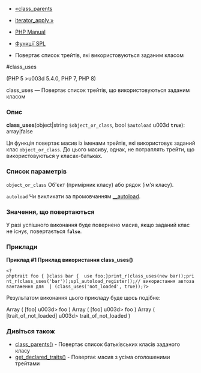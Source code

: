 - [«class_parents](function.class-parents.md)
- [iterator_apply »](function.iterator-apply.md)

- [PHP Manual](index.md)
- [Функції SPL](ref.spl.md)
- Повертає список трейтів, які використовуються заданим класом

#class_uses

(PHP 5 \>u003d 5.4.0, PHP 7, PHP 8)

class_uses — Повертає список трейтів, що використовуються заданим класом

### Опис

**class_uses**(object\|string `$object_or_class`, bool `$autoload` u003d
**`true`**): array\|false

Ця функція повертає масив із іменами трейтів, які використовує
заданий клас `object_or_class`. До цього масиву, однак, не потраплять
трейти, що використовуються у класах-батьках.

### Список параметрів

`object_or_class`
Об'єкт (примірник класу) або рядок (ім'я класу).

`autoload`
Чи викликати за промовчанням [\_\_autoload](language.oop5.autoload.md).

### Значення, що повертаються

У разі успішного виконання буде повернено масив, якщо заданий
клас не існує, повертається **`false`**.

### Приклади

**Приклад #1 Приклад використання **class_uses()****

` <?phptrait foo { }class bar {  use foo;}print_r(class_uses(new bar));print_r(class_uses('bar'));spl_autoload_register();// використання автозавантаження для  | (class_uses('not_loaded', true));?> `

Результатом виконання цього прикладу буде щось подібне:

Array
(
[foo] u003d> foo
)
Array
(
[foo] u003d> foo
)
Array
(
[trait_of_not_loaded] u003d> trait_of_not_loaded
)

### Дивіться також

- [class_parents()](function.class-parents.md) - Повертає список
батьківських класів заданого класу
- [get_declared_traits()](function.get-declared-traits.md) -
Повертає масив з усіма оголошеними трейтами
